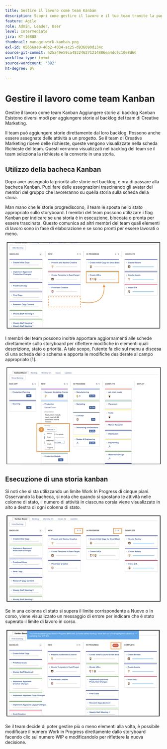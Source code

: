 ```yaml
---
title: Gestire il lavoro come team Kanban
description: Scopri come gestire il lavoro e il tuo team tramite la pagina Team Kanban.
feature: Agile
role: Admin, Leader, User
level: Intermediate
jira: KT-10888
thumbnail: manage-work-kanban.png
exl-id: 05656ae0-46b2-4034-ac25-d936090d134c
source-git-commit: a25a49e59ca483246271214886ea4dc9c10e8d66
workflow-type: tm+mt
source-wordcount: '392'
ht-degree: 0%

---
```


# Gestire il lavoro come team Kanban

Gestire il lavoro come team Kanban Aggiungere storie al backlog Kanban Esistono diversi modi per aggiungere storie al backlog del team di Creative Marketing.

Il team può aggiungere storie direttamente dal loro backlog.
Possono anche essere assegnate delle attività a un progetto. Se il team di Creative Marketing riceve delle richieste, queste vengono visualizzate nella scheda Richieste del team. Questi verranno visualizzati nel backlog del team se il team seleziona la richiesta e la converte in una storia.


## Utilizzo della bacheca Kanban

Dopo aver assegnato la priorità alle storie nel backlog, è ora di passare alla bacheca Kanban. Puoi fare delle assegnazioni trascinando gli avatar dei membri del gruppo che lavoreranno su quella storia sulla scheda della storia.


Man mano che le storie progrediscono, il team le sposta nello stato appropriato sullo storyboard. I membri del team possono utilizzare i flag Kanban per indicare se una storia è in esecuzione, bloccata o pronta per essere trascinata. Questo comunica ad altri membri del team quali elementi di lavoro sono in fase di elaborazione e se sono pronti per essere lavorati o meno.

![Schede kanban](assets/kanban-01.png)

I membri del team possono inoltre apportare aggiornamenti alle schede direttamente sullo storyboard per riflettere modifiche in elementi quali descrizione, stato o priorità. A tale scopo, l&#39;utente fa clic sul menu a discesa di una scheda dello schema e apporta le modifiche desiderate al campo appropriato [1].

![Stato scheda kanban](assets/kanban-02.png)

## Esecuzione di una storia kanban

Si noti che si sta utilizzando un limite Work In Progress di cinque piani. Osservando la bacheca, si nota che quando si spostano le attività nelle colonne di stato, il numero di attività in ciascuna corsia viene visualizzato in alto a destra di ogni colonna di stato.

![Limiti WIP kanban](assets/kanban-03.png)

Se in una colonna di stato si supera il limite corrispondente a Nuovo o In corso, viene visualizzato un messaggio di errore per indicare che è stato superato il limite di lavoro in corso.

![Superamento limiti WIP](assets/kanban-04.png)

Se il team decide di poter gestire più o meno elementi alla volta, è possibile modificare il numero Work in Progress direttamente dallo storyboard facendo clic sul numero WIP e modificandolo per riflettere la nuova decisione.
